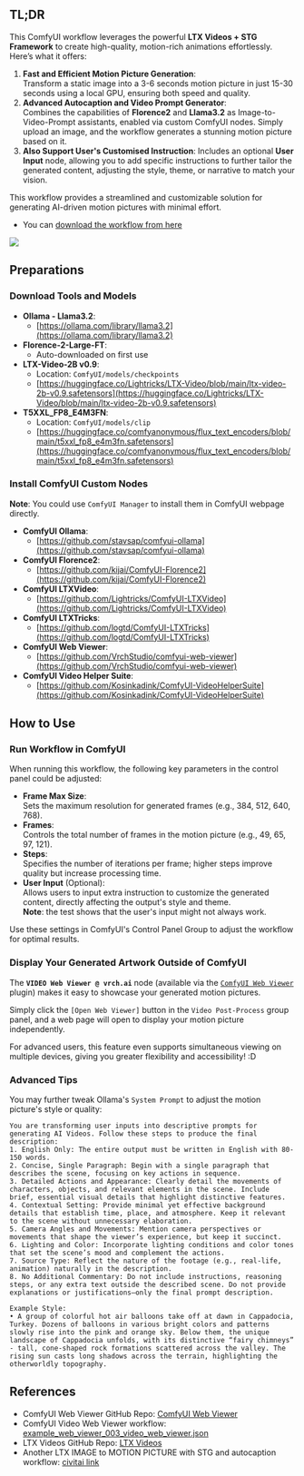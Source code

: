 
## TL;DR

This ComfyUI workflow leverages the powerful **LTX Videos + STG Framework** to create high-quality, motion-rich animations effortlessly. Here’s what it offers:

1. **Fast and Efficient Motion Picture Generation**:  
   Transform a static image into a 3-6 seconds motion picture in just 15-30 seconds using a local GPU, ensuring both speed and quality.
2. **Advanced Autocaption and Video Prompt Generator**:  
   Combines the capabilities of **Florence2** and **Llama3.2** as Image-to-Video-Prompt assistants, enabled via custom ComfyUI nodes. Simply upload an image, and the workflow generates a stunning motion picture based on it.
3. **Also Support User's Customised Instruction**: 
   Includes an optional **User Input** node, allowing you to add specific instructions to further tailor the generated content, adjusting the style, theme, or narrative to match your vision.

This workflow provides a streamlined and customizable solution for generating AI-driven motion pictures with minimal effort.

- You can [download the workflow from here](https://github.com/VrchStudio/comfyui-web-viewer/blob/main/example_workflows/example_web_viewer_003_video_web_viewer.json)

![](../example_workflows/example_web_viewer_003_video_web_viewer.png)

## Preparations

### Download Tools and Models
- **Ollama - Llama3.2**:  
   - [https://ollama.com/library/llama3.2](https://ollama.com/library/llama3.2)
- **Florence-2-Large-FT**:  
   - Auto-downloaded on first use
- **LTX-Video-2B v0.9**:  
   - Location: `ComfyUI/models/checkpoints`  
   - [https://huggingface.co/Lightricks/LTX-Video/blob/main/ltx-video-2b-v0.9.safetensors](https://huggingface.co/Lightricks/LTX-Video/blob/main/ltx-video-2b-v0.9.safetensors)
- **T5XXL_FP8_E4M3FN**:  
   - Location: `ComfyUI/models/clip`  
   - [https://huggingface.co/comfyanonymous/flux_text_encoders/blob/main/t5xxl_fp8_e4m3fn.safetensors](https://huggingface.co/comfyanonymous/flux_text_encoders/blob/main/t5xxl_fp8_e4m3fn.safetensors)

### Install ComfyUI Custom Nodes

**Note**: You could use `ComfyUI Manager` to install them in ComfyUI webpage directly.

- **ComfyUI Ollama**:  
   - [https://github.com/stavsap/comfyui-ollama](https://github.com/stavsap/comfyui-ollama)
- **ComfyUI Florence2**:  
   - [https://github.com/kijai/ComfyUI-Florence2](https://github.com/kijai/ComfyUI-Florence2)
- **ComfyUI LTXVideo**:  
   - [https://github.com/Lightricks/ComfyUI-LTXVideo](https://github.com/Lightricks/ComfyUI-LTXVideo)
- **ComfyUI LTXTricks**:  
   - [https://github.com/logtd/ComfyUI-LTXTricks](https://github.com/logtd/ComfyUI-LTXTricks)
- **ComfyUI Web Viewer**:  
   - [https://github.com/VrchStudio/comfyui-web-viewer](https://github.com/VrchStudio/comfyui-web-viewer)
- **ComfyUI Video Helper Suite**:  
   - [https://github.com/Kosinkadink/ComfyUI-VideoHelperSuite](https://github.com/Kosinkadink/ComfyUI-VideoHelperSuite)

## How to Use

### Run Workflow in ComfyUI

When running this workflow, the following key parameters in the control panel could be adjusted:

- **Frame Max Size**:  
   Sets the maximum resolution for generated frames (e.g., 384, 512, 640, 768).
- **Frames**:  
   Controls the total number of frames in the motion picture (e.g., 49, 65, 97, 121).
- **Steps**:  
   Specifies the number of iterations per frame; higher steps improve quality but increase processing time.
- **User Input** (Optional):  
   Allows users to input extra instruction to customize the generated content, directly affecting the output's style and theme.  
   **Note**: the test shows that the user's input might not always work.

Use these settings in ComfyUI's Control Panel Group to adjust the workflow for optimal results.

### Display Your Generated Artwork Outside of ComfyUI

The **`VIDEO Web Viewer @ vrch.ai`** node (available via the [`ComfyUI Web Viewer`](https://github.com/VrchStudio/comfyui-web-viewer) plugin) makes it easy to showcase your generated motion pictures.

Simply click the `[Open Web Viewer]` button in the `Video Post-Process` group panel, and a web page will open to display your motion picture independently.

For advanced users, this feature even supports simultaneous viewing on multiple devices, giving you greater flexibility and accessibility! :D

### Advanced Tips

You may further tweak Ollama's `System Prompt` to adjust the motion picture's style or quality:

```
You are transforming user inputs into descriptive prompts for generating AI Videos. Follow these steps to produce the final description:
1. English Only: The entire output must be written in English with 80-150 words.
2. Concise, Single Paragraph: Begin with a single paragraph that describes the scene, focusing on key actions in sequence.
3. Detailed Actions and Appearance: Clearly detail the movements of characters, objects, and relevant elements in the scene. Include brief, essential visual details that highlight distinctive features.
4. Contextual Setting: Provide minimal yet effective background details that establish time, place, and atmosphere. Keep it relevant to the scene without unnecessary elaboration.
5. Camera Angles and Movements: Mention camera perspectives or movements that shape the viewer’s experience, but keep it succinct.
6. Lighting and Color: Incorporate lighting conditions and color tones that set the scene’s mood and complement the actions.
7. Source Type: Reflect the nature of the footage (e.g., real-life, animation) naturally in the description.
8. No Additional Commentary: Do not include instructions, reasoning steps, or any extra text outside the described scene. Do not provide explanations or justifications—only the final prompt description.

Example Style:
• A group of colorful hot air balloons take off at dawn in Cappadocia, Turkey. Dozens of balloons in various bright colors and patterns slowly rise into the pink and orange sky. Below them, the unique landscape of Cappadocia unfolds, with its distinctive “fairy chimneys” - tall, cone-shaped rock formations scattered across the valley. The rising sun casts long shadows across the terrain, highlighting the otherworldly topography.
```

## References

- ComfyUI Web Viewer GitHub Repo: [ComfyUI Web Viewer](https://github.com/VrchStudio/comfyui-web-viewer)
- ComfyUI Video Web Viewer workflow: [example_web_viewer_003_video_web_viewer.json](https://github.com/VrchStudio/comfyui-web-viewer/blob/main/example_workflows/example_web_viewer_003_video_web_viewer.json)
- LTX Videos GitHub Repo: [LTX Videos](https://github.com/Lightricks/ComfyUI-LTXVideo)
- Another LTX IMAGE to MOTION PICTURE with STG and autocaption workflow: [civitai link](https://civitai.com/models/995093/ltx-image-to-video-with-stg-and-autocaption-workflow)
